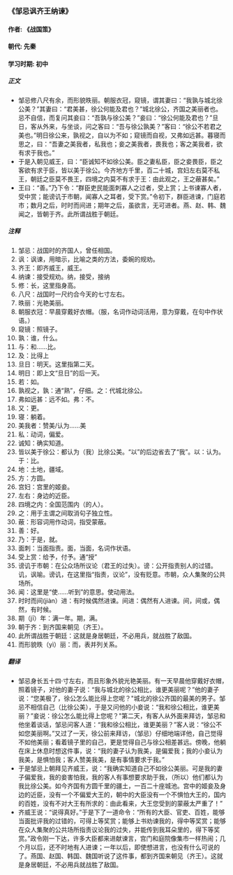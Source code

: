 ### 《邹忌讽齐王纳谏》

#### 作者: 《战国策》

#### 朝代: 先秦

#### 学习时期: 初中

##### **正文**

- 邹忌修八尺有余，而形貌昳丽。朝服衣冠，窥镜，谓其妻曰：“我孰与城北徐公美？”其妻曰：“君美甚，徐公何能及君也？”城北徐公，齐国之美丽者也。忌不自信，而复问其妾曰：“吾孰与徐公美？”妾曰：“徐公何能及君也？”旦日，客从外来，与坐谈，问之客曰：“吾与徐公孰美？”客曰：“徐公不若君之美也。”明日徐公来，孰视之，自以为不如；窥镜而自视，又弗如远甚。暮寝而思之，曰：“吾妻之美我者，私我也；妾之美我者，畏我也；客之美我者，欲有求于我也。”
- 于是入朝见威王，曰：“臣诚知不如徐公美。臣之妻私臣，臣之妾畏臣，臣之客欲有求于臣，皆以美于徐公。今齐地方千里，百二十城，宫妇左右莫不私王，朝廷之臣莫不畏王，四境之内莫不有求于王：由此观之，王之蔽甚矣。”
- 王曰：“善。”乃下令：“群臣吏民能面刺寡人之过者，受上赏；上书谏寡人者，受中赏；能谤讥于市朝，闻寡人之耳者，受下赏。”令初下，群臣进谏，门庭若市；数月之后，时时而间进；期年之后，虽欲言，无可进者。燕、赵、韩、魏闻之，皆朝于齐。此所谓战胜于朝廷。

##### **注释**

1. 邹忌：战国时的齐国人，曾任相国。
2. 讽：讽谏，用暗示，比喻之类的方法，委婉的规劝。
3. 齐王：即齐威王，威王。
4. 纳谏：接受规劝。纳，接受，接纳
5. 修：长，这里指身高。
6. 八尺：战国时一尺约合今天的七寸左右。
7. 昳丽：光艳美丽。
8. 朝服衣冠：早晨穿戴好衣帽。（服，名词作动词活用，意为穿戴，在句中作状语。）
9. 窥镜：照镜子。
10. 孰：谁，什么。
11. 与：和……比。
12. 及：比得上
13. 旦日：明天。这里指第二天。
14. 明日：即上文“旦日”的后一天。
15. 若：如。
16. 孰视之，孰：通“熟”，仔细。之：代城北徐公。
17. 弗如远甚：远不如。弗：不。
18. 又：更。
19. 寝：躺着。
20. 美我者：赞美/认为……美
21. 私：动词，偏爱。
22. 诚知：确实知道。
23. 皆以美于徐公：都认为（我）比徐公美。“以”的后边省去了“我”。以：认为。于：比。
24. 地：土地，疆域。
25. 方：方圆。
26. 宫妇：宫里的姬妾。
27. 左右：身边的近臣。
28. 四境之内：全国范围内（的人）。
29. 之：用于主谓之间取消句子独立性。
30. 蔽：形容词用作动词，指受蒙蔽。
31. 善：好。
32. 乃：于是，就。
33. 面刺：当面指责。面，当面，名词作状语。
34. 受上赏：给予，付予。通“授”
35. 谤讥于市朝：在公众场所议论（君王的过失）。谤：公开指责别人的过错。讥，讽喻。谤讥，在这里指“指责，议论”，没有贬意。市朝，众人集聚的公共场所。
36. 闻：这里是“使……听到”的意思。使动用法。
37. 时时而间(jiàn）进：有时候偶然进谏。间进：偶然有人进谏。间，间或，偶然，有时候。
38. 期（jī）年：满一年。期，满。
39. 朝于齐：到齐国来朝见（齐王）。
40. 此所谓战胜于朝廷：这就是身居朝廷，不必用兵，就战胜了敌国。
41. 而形貌昳（yì）丽：而，表并列关系。

##### **翻译**

- 邹忌身长五十四·寸左右，而且形象外貌光艳美丽。有一天早晨他穿戴好衣帽，照着镜子，对他的妻子说：“我与城北的徐公相比，谁更美丽呢？”他的妻子说：“您美极了，徐公怎么能比得上您呢？"城北的徐公齐国的最美的男子。邹忌不相信自己（比徐公美），于是又问他的小妾说：“我和徐公相比，谁更美丽？”妾说：徐公怎么能比得上您呢？"第二天，有客人从外面来拜访，邹忌和他坐着谈话，邹忌问客人道：“我和徐公相比，谁更美丽？”客人说：“徐公不如您美丽啊。”又过了一天，徐公前来拜访，（邹忌）仔细地端详他，自己觉得不如他美丽；看着镜子里的自己，更是觉得自己与徐公相差甚远。傍晚，他躺在床上休息时想这件事，说：“我的妻子认为我美，是偏爱我；我的小妾认为我美，是惧怕我；客人赞美我美，是有事情要求于我。”
- 于是邹忌上朝拜见齐威王，说：“我确实知道自己不如徐公美丽。可是我的妻子偏爱我，我的妾害怕我，我的客人有事想要求助于我，（所以）他们都认为我比徐公美。如今齐国有方圆千里的疆土，一百二十座城池。宫中的姬妾及身边的近臣，没有一个不偏爱大王的，朝中的大臣没有一个不惧怕大王的，国内的百姓，没有不对大王有所求的：由此看来，大王您受到的蒙蔽太严重了！”
- 齐威王说：“说得真好。”于是下了一道命令：“所有的大臣、官吏、百姓，能够当面批评我的过错的，可得上等奖赏；能够上书劝谏我的，得中等奖赏；能够在众人集聚的公共场所指责议论我的过失，并能传到我耳朵里的，得下等奖赏。”政令刚一下达，许多大臣都来进献谏言，宫门和庭院像集市一样热闹；几个月以后，还不时地有人进谏；一年以后，即使想进言，也没有什么可说的了。燕国、赵国、韩国、魏国听说了这件事，都到齐国来朝见（齐王）。这就是身居朝廷，不必用兵就战胜了敌国。